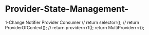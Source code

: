 # Provider-State-Management-
 1-Change Notifier Provider Consumer  // return selectorr();     // return ProviderOfContext();     // return providerrrr1();     return MultiProviderrrr();
